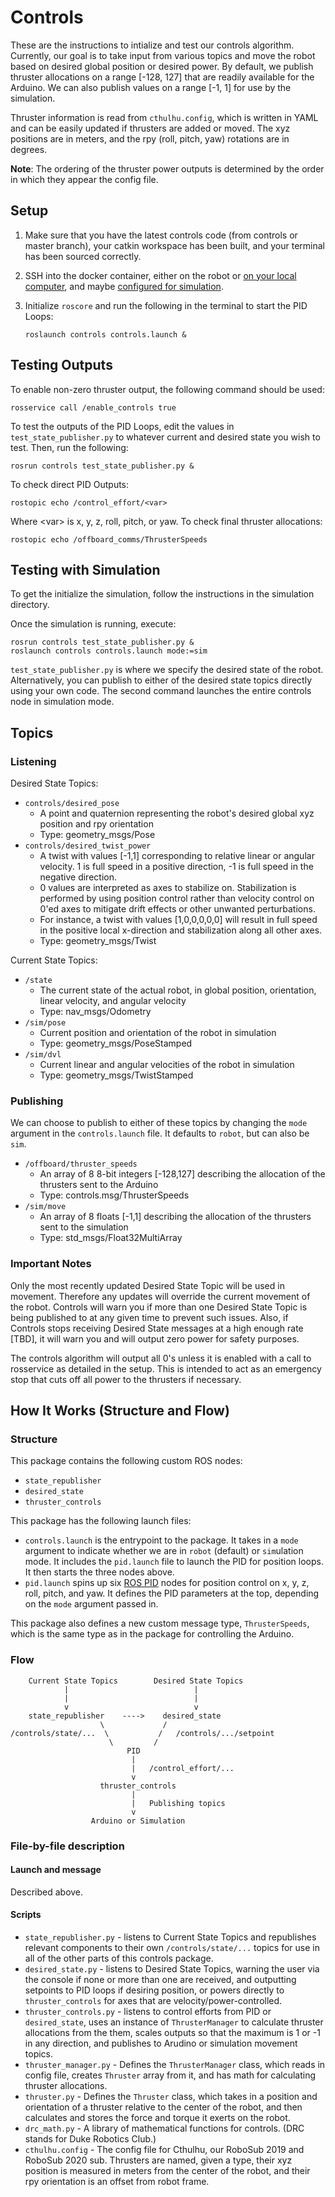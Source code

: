# Controls


These are the instructions to intialize and test our controls algorithm. Currently, our goal is to take input from various topics and move the robot based on desired global position or desired power. By default, we publish thruster allocations on a range [-128, 127] that are readily available for the Arduino. We can also publish values on a range [-1, 1] for use by the simulation.

Thruster information is read from `cthulhu.config`, which is written in YAML and can be easily updated if thrusters are added or moved. The xyz positions are in meters, and the rpy (roll, pitch, yaw) rotations are in degrees.

**Note**: The ordering of the thruster power outputs is determined by the order in which they appear the config file.


## Setup

1. Make sure that you have the latest controls code (from controls or master branch), your catkin workspace has been built, and your terminal has been sourced correctly.
2. SSH into the docker container, either on the robot or [on your local computer](https://github.com/DukeRobotics/documentation/blob/master/docker/README.md), and maybe [configured for simulation](https://github.com/DukeRobotics/robosub-ros/blob/master/simulation/README.md).
3. Initialize `roscore` and run the following in the terminal to start the PID Loops:

    ```roslaunch controls controls.launch &```

## Testing Outputs

To enable non-zero thruster output, the following command should be used:

```rosservice call /enable_controls true```

To test the outputs of the PID Loops, edit the values in `test_state_publisher.py` to whatever current and desired state you wish to test. Then, run the following:

```
rosrun controls test_state_publisher.py &
```

To check direct PID Outputs:

```
rostopic echo /control_effort/<var>
```

Where &lt;var&gt; is x, y, z, roll, pitch, or yaw. To check final thruster allocations:

```
rostopic echo /offboard_comms/ThrusterSpeeds
```


## Testing with Simulation

To get the initialize the simulation, follow the instructions in the simulation directory.

Once the simulation is running, execute:

```
rosrun controls test_state_publisher.py &
roslaunch controls controls.launch mode:=sim
```

`test_state_publisher.py` is where we specify the desired state of the robot. Alternatively, you can publish to either of the desired state topics directly using your own code. The second command launches the entire controls node in simulation mode.


## Topics

### Listening

Desired State Topics:

  - ```controls/desired_pose```
    + A point and quaternion representing the robot's desired global xyz position and rpy orientation
    + Type: geometry_msgs/Pose
  - ```controls/desired_twist_power```
    + A twist with values [-1,1] corresponding to relative linear or angular velocity. 1 is full speed in a positive direction, -1 is full speed in the negative direction.
    + 0 values are interpreted as axes to stabilize on. Stabilization is performed by using position control rather than velocity control on 0'ed axes to mitigate drift effects or other unwanted perturbations.
    + For instance, a twist with values [1,0,0,0,0,0] will result in full speed in the positive local x-direction and stabilization along all other axes.
    + Type: geometry_msgs/Twist

Current State Topics:

  - ```/state``` 
    + The current state of the actual robot, in global position, orientation, linear velocity, and angular velocity
    + Type: nav_msgs/Odometry
  - ```/sim/pose```
    + Current position and orientation of the robot in simulation
    + Type: geometry_msgs/PoseStamped
  - ```/sim/dvl```
    + Current linear and angular velocities of the robot in simulation
    + Type: geometry_msgs/TwistStamped 

### Publishing

We can choose to publish to either of these topics by changing the `mode` argument in the `controls.launch` file. It defaults to `robot`, but can also be `sim`.

  - ```/offboard/thruster_speeds```
    + An array of 8 8-bit integers [-128,127] describing the allocation of the thrusters sent to the Arduino
    + Type: controls.msg/ThrusterSpeeds
  - ```/sim/move```
    + An array of 8 floats [-1,1] describing the allocation of the thrusters sent to the simulation
    + Type: std_msgs/Float32MultiArray

### Important Notes

Only the most recently updated Desired State Topic will be used in movement. Therefore any updates will override the current movement of the robot. Controls will warn you if more than one Desired State Topic is being published to at any given time to prevent such issues. Also, if Controls stops receiving Desired State messages at a high enough rate [TBD], it will warn you and will output zero power for safety purposes.

The controls algorithm will output all 0's unless it is enabled with a call to rosservice as detailed in the setup. This is intended to act as an emergency stop that cuts off all power to the thrusters if necessary.


## How It Works (Structure and Flow)

### Structure

This package contains the following custom ROS nodes:

* `state_republisher`
* `desired_state`
* `thruster_controls`

This package has the following launch files:

* `controls.launch` is the entrypoint to the package. It takes in a `mode` argument to indicate whether we are in `robot` (default) or `sim`ulation mode. It includes the `pid.launch` file to launch the PID for position loops. It then starts the three nodes above.
* `pid.launch` spins up six [ROS PID](http://wiki.ros.org/pid) nodes for position control on x, y, z, roll, pitch, and yaw. It defines the PID parameters at the top, depending on the `mode` argument passed in.

This package also defines a new custom message type, `ThrusterSpeeds`, which is the same type as in the package for controlling the Arduino.

### Flow

```
    Current State Topics        Desired State Topics
            |                            |
            |                            |
            v                            v
    state_republisher    ---->    desired_state
                    \             /
/controls/state/...  \           /   /controls/.../setpoint
                      \         /
                          PID
                           |
                           |   /control_effort/...
                           v
                    thruster_controls
                           |
                           |   Publishing topics
                           v
                  Arduino or Simulation
```

### File-by-file description

#### Launch and message

Described above.

#### Scripts

* `state_republisher.py` - listens to Current State Topics and republishes relevant components to their own `/controls/state/...` topics for use in all of the other parts of this controls package.
* `desired_state.py` - listens to Desired State Topics, warning the user via the console if none or more than one are received, and outputting setpoints to PID loops if desiring position, or powers directly to `thruster_controls` for axes that are velocity/power-controlled.
* `thruster_controls.py` - listens to control efforts from PID or `desired_state`, uses an instance of `ThrusterManager` to calculate thruster allocations from the them, scales outputs so that the maximum is 1 or -1 in any direction, and publishes to Arudino or simulation movement topics.
* `thruster_manager.py` - Defines the `ThrusterManager` class, which reads in config file, creates `Thruster` array from it, and has math for calculating thruster allocations.
* `thruster.py` - Defines the `Thruster` class, which takes in a position and orientation of a thruster relative to the center of the robot, and then calculates and stores the force and torque it exerts on the robot.
* `drc_math.py` - A library of mathematical functions for controls. (DRC stands for Duke Robotics Club.)
* `cthulhu.config` - The config file for Cthulhu, our RoboSub 2019 and RoboSub 2020 sub. Thrusters are named, given a type, their xyz position is measured in meters from the center of the robot, and their rpy orientation is an offset from robot frame.